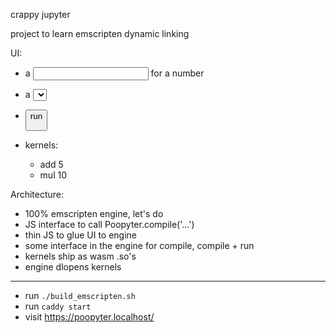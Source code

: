 crappy jupyter

project to learn emscripten dynamic linking

UI:

- a <input> for a number
- a <select> to select a 'kernel'
- <button> run

- kernels:
  - add 5
  - mul 10

Architecture:
- 100% emscripten engine, let's do 
- JS interface to call Poopyter.compile('...')
- thin JS to glue UI to engine
- some interface in the engine for compile,
  compile + run
- kernels ship as wasm .so's
- engine dlopens kernels

------------

* run `./build_emscripten.sh`
* run `caddy start`
* visit https://poopyter.localhost/


